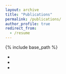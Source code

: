 ```yaml
---
layout: archive
title: "Publications"
permalink: /publications/
author_profile: true
redirect_from:
  - /resume
---
```


{% include base_path %}

* 
*  
*  

